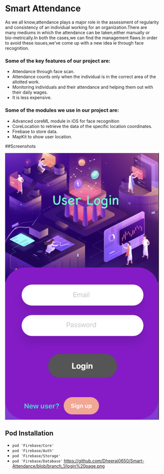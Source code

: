 # Smart Attendance

As we all know,attendance plays a major role in the assessment of regularity and consistency of an individual working for an organization.There are many mediums in which the attendance can be taken,either manually or bio-metrically.In both the cases,we can find the management flaws.In order to avoid these issues,we’ve come up with a new idea ie through face recognition.

### Some of the key features of our project are:
* Attendance through face scan.
* Attendance counts only when the individual is in the correct area of the allotted work.
* Monitoring individuals and their attendance and helping them out with their daily wages.
* It is less expensive.

### Some of the modules we use in our project are: 
* Advanced coreML module in iOS for face recognition
* CoreLocation to retrieve the data of the specific location coordinates.
* Firebase to store data.
* MapKit to show user location.

##Screenshots

![alt text](https://github.com/Dheeraj0650/Smart-Attendance/blob/branch_1/login%20page.png "Login Page")

## Pod Installation
* `pod 'Firebase/Core'`
* `pod 'Firebase/Auth'`
* `pod 'Firebase/Storage'`
* `pod 'Firebase/Database'`
https://github.com/Dheeraj0650/Smart-Attendance/blob/branch_1/login%20page.png
